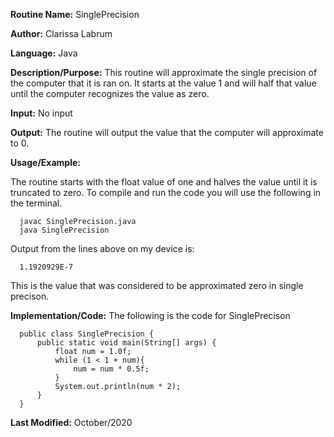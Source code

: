 **Routine Name:** SinglePrecision  

**Author:** Clarissa Labrum

**Language:** Java

**Description/Purpose:** This routine will approximate the single precision of the computer that it is ran on. It starts at the value 1 
and will half that value until the computer recognizes the value as zero.

**Input:** No input

**Output:** The routine will output the value that the computer will approximate to 0.

**Usage/Example:**

The routine starts with the float value of one and halves the value until it is truncated to zero. To compile and run the code you will use
the following in the terminal.

      javac SinglePrecision.java
      java SinglePrecision

Output from the lines above on my device is:

      1.1920929E-7

This is the value that was considered to be approximated zero in single precison.

**Implementation/Code:** The following is the code for SinglePrecison

      public class SinglePrecision {
          public static void main(String[] args) {
              float num = 1.0f;
              while (1 < 1 + num){
                  num = num * 0.5f;
              }
              System.out.println(num * 2);
          }
      }

**Last Modified:** October/2020
